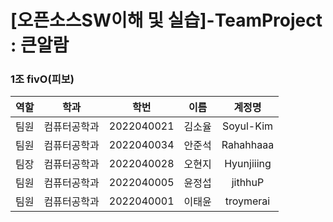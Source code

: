 # [오픈소스SW이해 및 실습]-TeamProject : 큰알람
### 1조 fivO(피보)
|역할|학과|학번|이름|계정명|
|:---:|:---:|:---:|:---:|:---:|
|팀원|컴퓨터공학과|2022040021|김소율|Soyul-Kim|
|팀원|컴퓨터공학과|2022040034|안준석|Rahahhaaa|
|팀장|컴퓨터공학과|2022040028|오현지|Hyunjiiing|
|팀원|컴퓨터공학과|2022040005|윤정섭|jithhuP|
|팀원|컴퓨터공학과|2022040001|이태윤|troymerai|

